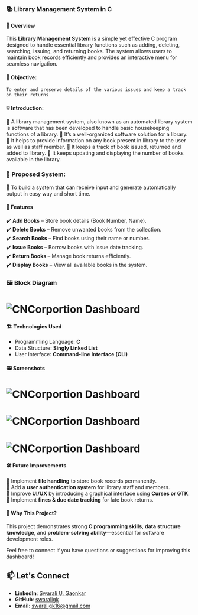 ### 📚 Library Management System in C  

#### 🚀 Overview  
This **Library Management System** is a simple yet effective C program designed to handle essential library functions such as adding, deleting, searching, issuing, and returning books. The system allows users to maintain book records efficiently and provides an interactive menu for seamless navigation.

#### 📌 Objective:
	To enter and preserve details of the various issues and keep a track on their returns

#### 💡 Introduction:
🔹	A library management system, also known as an automated library system is software that has been developed to handle basic housekeeping functions of a library.
🔹	It’s a well-organized software solution for a library.
🔹	It helps to provide information on any book present in library to the user as well as staff member.
🔹 It keeps a track of book issued, returned and added to library.
🔹	It keeps updating and displaying the number of books available in the library.

### 📝 Proposed System:
🔹	To build a system that can receive input and generate automatically output in easy way and short time.

#### 🎯 Features  
✔️ **Add Books** – Store book details (Book Number, Name).  
✔️ **Delete Books** – Remove unwanted books from the collection.  
✔️ **Search Books** – Find books using their name or number.  
✔️ **Issue Books** – Borrow books with issue date tracking.  
✔️ **Return Books** – Manage book returns efficiently.  
✔️ **Display Books** – View all available books in the system.  

### 🖼️ Block Diagram
# ![CNCorportion Dashboard](CNCorportion_Dashboard_Powerbi.png)

#### 🏗️ Technologies Used  
- Programming Language: **C**  
- Data Structure: **Singly Linked List**  
- User Interface: **Command-line Interface (CLI)**  

#### 🖼️ Screenshots  

# ![CNCorportion Dashboard](CNCorportion_Dashboard_Powerbi.png)
# ![CNCorportion Dashboard](CNCorportion_Dashboard_Powerbi.png)
# ![CNCorportion Dashboard](CNCorportion_Dashboard_Powerbi.png)

#### 🛠️ Future Improvements  
🔹 Implement **file handling** to store book records permanently.  
🔹 Add a **user authentication system** for library staff and members.  
🔹 Improve **UI/UX** by introducing a graphical interface using **Curses or GTK**.  
🔹 Implement **fines & due date tracking** for late book returns.  

#### 📌 Why This Project?  
This project demonstrates strong **C programming skills**, **data structure knowledge**, and **problem-solving ability**—essential for software development roles.  

Feel free to connect if you have questions or suggestions for improving this dashboard! 
## 📫 Let's Connect  
- **LinkedIn**: [Swarali U. Gaonkar](https://www.linkedin.com/in/swaraligaonkar/)  
- **GitHub**: [swaraligk](https://github.com/swaraligk)  
- **Email**: swaraligk16@gmail.com  
